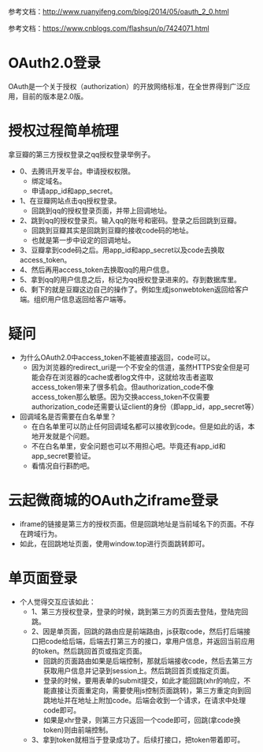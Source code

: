 参考文档：http://www.ruanyifeng.com/blog/2014/05/oauth_2_0.html

参考文档：https://www.cnblogs.com/flashsun/p/7424071.html

# OAuth2.0登录
OAuth是一个关于授权（authorization）的开放网络标准，在全世界得到广泛应用，目前的版本是2.0版。

# 授权过程简单梳理
拿豆瓣的第三方授权登录之qq授权登录举例子。
* 0、去腾讯开发平台。申请授权权限。
    - 绑定域名。
    - 申请app_id和app_secret。
* 1、在豆瓣网站点击qq授权登录。
    - 回跳到qq的授权登录页面，并带上回调地址。
* 2、跳到qq的授权登录页。输入qq的账号和密码。登录之后回跳到豆瓣。
    - 回跳到豆瓣其实是回跳到豆瓣的接收code码的地址。
    - 也就是第一步中设定的回调地址。
* 3、豆瓣拿到code码之后。用app_id和app_secret以及code去换取access_token。
* 4、然后再用access_token去换取qq的用户信息。
* 5、拿到qq的用户信息之后，标记为qq授权登录进来的。存到数据库里。
* 6、剩下的就是豆瓣这边自己的操作了。例如生成jsonwebtoken返回给客户端。组织用户信息返回给客户端等。

# 疑问
* 为什么OAuth2.0中access_token不能被直接返回，code可以。
    - 因为浏览器的redirect_uri是一个不安全的信道，虽然HTTPS安全但是可能会存在浏览器的cache或者log文件中，这就给攻击者盗取access_token带来了很多机会。但authorization_code不像access_token那么敏感。因为交换access_token不仅需要authorization_code还需要认证client的身份（即app_id，app_secret等）
* 回调域名是否需要在白名单里？
    - 在白名单里可以防止任何回调域名都可以接收到code。但是如此的话，本地开发就是个问题。
    - 不在白名单里，安全问题也可以不用担心吧。毕竟还有app_id和app_secret要验证。
    - 看情况自行斟酌吧。
    
# 云起微商城的OAuth之iframe登录
* iframe的链接是第三方的授权页面。但是回跳地址是当前域名下的页面。不存在跨域行为。
* 如此，在回跳地址页面，使用window.top进行页面跳转即可。

# 单页面登录
* 个人觉得交互应该如此：
    - 1、第三方授权登录，登录的时候，跳到第三方的页面去登陆，登陆完回跳。
    - 2、因是单页面，回跳的路由应是前端路由，js获取code，然后打后端接口把code给后端，后端去打第三方的接口，拿用户信息，并返回当前应用的token。然后跳回首页或指定页面。
        - 回跳的页面路由如果是后端控制，那就后端接收code，然后去第三方获取用户信息并记录到session上。然后跳回首页或指定页面。
        - 登录的时候，要用表单的submit提交，如此才能回跳(xhr的响应，不能直接让页面重定向，需要使用js控制页面跳转)，第三方重定向到回跳地址并在地址上附加code。后端会收到一个请求，在请求中处理code即可。
        - 如果是xhr登录，则第三方只返回一个code即可，回跳(拿code换token)则由前端控制。
    - 3、拿到token就相当于登录成功了。后续打接口，把token带着即可。
        

